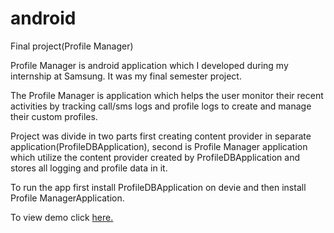 # android
Final project(Profile Manager)

Profile Manager is android application which I developed during my internship at Samsung. It was my final semester project.

The Profile Manager is application which helps the user monitor their recent activities by tracking call/sms logs 
and profile logs to create and manage their custom profiles.

Project was divide in two parts first creating content provider in separate application(ProfileDBApplication), second is 
Profile Manager application which utilize the content provider created by ProfileDBApplication and stores all logging and 
profile data in it.

To run the app first install ProfileDBApplication on devie and then install Profile ManagerApplication.

To view demo click [here.](https://youtu.be/Js2qpMkvs3o)
